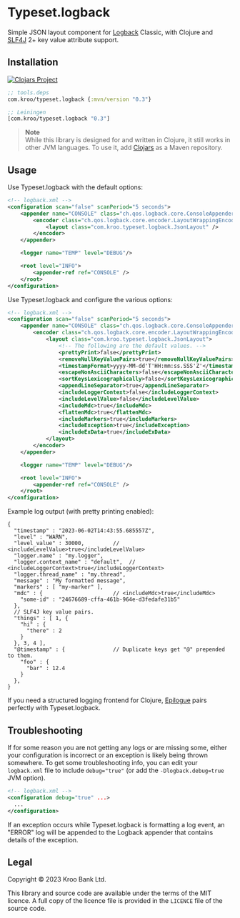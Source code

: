 # Typeset.logback

Simple JSON layout component for [Logback][] Classic, with Clojure and [SLF4J][] 2+ key value attribute support.

[Logback]: https://logback.qos.ch/
[SLF4J]: https://www.slf4j.org/


## Installation

[![Clojars Project](https://img.shields.io/clojars/v/com.kroo/typeset.logback.svg)](https://clojars.org/com.kroo/typeset.logback)

```clojure
;; tools.deps
com.kroo/typeset.logback {:mvn/version "0.3"}

;; Leiningen
[com.kroo/typeset.logback "0.3"]
```

> **Note**<br>
> While this library is designed for and written in Clojure, it still works in
> other JVM languages.  To use it, add [Clojars](https://clojars.org/) as a Maven repository.


## Usage

Use Typeset.logback with the default options:

```xml
<!-- logback.xml -->
<configuration scan="false" scanPeriod="5 seconds">
    <appender name="CONSOLE" class="ch.qos.logback.core.ConsoleAppender">
        <encoder class="ch.qos.logback.core.encoder.LayoutWrappingEncoder">
            <layout class="com.kroo.typeset.logback.JsonLayout" />
        </encoder>
    </appender>

    <logger name="TEMP" level="DEBUG"/>

    <root level="INFO">
        <appender-ref ref="CONSOLE" />
    </root>
</configuration>
```

Use Typeset.logback and configure the various options:

```xml
<!-- logback.xml -->
<configuration scan="false" scanPeriod="5 seconds">
    <appender name="CONSOLE" class="ch.qos.logback.core.ConsoleAppender">
        <encoder class="ch.qos.logback.core.encoder.LayoutWrappingEncoder">
            <layout class="com.kroo.typeset.logback.JsonLayout">
                <!-- The following are the default values. -->
                <prettyPrint>false</prettyPrint>
                <removeNullKeyValuePairs>true</removeNullKeyValuePairs>
                <timestampFormat>yyyy-MM-dd'T'HH:mm:ss.SSS'Z'</timestampFormat>
                <escapeNonAsciiCharacters>false</escapeNonAsciiCharacters>
                <sortKeysLexicographically>false</sortKeysLexicographically>
                <appendLineSeparator>true</appendLineSeparator>
                <includeLoggerContext>false</includeLoggerContext>
                <includeLevelValue>false</includeLevelValue>
                <includeMdc>true</includeMdc>
                <flattenMdc>true</flattenMdc>
                <includeMarkers>true</includeMarkers>
                <includeException>true</includeException>
                <includeExData>true</includeExData>
            </layout>
        </encoder>
    </appender>

    <logger name="TEMP" level="DEBUG"/>

    <root level="INFO">
        <appender-ref ref="CONSOLE" />
    </root>
</configuration>
```

Example log output (with pretty printing enabled):

```jsonc
{
  "timestamp" : "2023-06-02T14:43:55.685557Z",
  "level" : "WARN",
  "level_value" : 30000,         // <includeLevelValue>true</includeLevelValue>
  "logger.name" : "my.logger",
  "logger.context_name" : "default",  // <includeLoggerContext>true</includeLoggerContext>
  "logger.thread_name" : "my.thread",
  "message" : "My formatted message",
  "markers" : [ "my-marker" ],
  "mdc" : {                      // <includeMdc>true</includeMdc>
    "some-id" : "24676689-cffa-461b-964e-d3fedafe31b5"
  },
  // SLF4J key value pairs.
  "things" : [ 1, {
    "hi" : {
      "there" : 2
    }
  }, 3, 4 ],
  "@timestamp" : {               // Duplicate keys get "@" prepended to them.
    "foo" : {
      "bar" : 12.4
    }
  },
}
```

If you need a structured logging frontend for Clojure, [Epilogue](https://github.com/b-social/epilogue) pairs perfectly with Typeset.logback.


## Troubleshooting

If for some reason you are not getting any logs or are missing some, either your configuration is incorrect or an exception is likely being thrown somewhere.  To get some troubleshooting info, you can edit your `logback.xml` file to include `debug="true"` (or add the `-Dlogback.debug=true` JVM option).

```xml
<!-- logback.xml -->
<configuration debug="true" ...>
  ...
</configuration>
```

If an exception occurs while Typeset.logback is formatting a log event, an "ERROR" log will be appended to the Logback appender that contains details of the exception.


## Legal

Copyright © 2023 Kroo Bank Ltd.

This library and source code are available under the terms of the MIT licence. A full copy of the licence file is provided in the `LICENCE` file of the source code.
